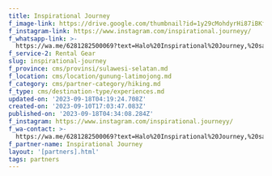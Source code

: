 ```yaml
---
title: Inspirational Journey
f_image-link: https://drive.google.com/thumbnail?id=1y29cMohdyrHi87iBKfWGmv6XqbMMKtk1
f_instagram-link: https://www.instagram.com/inspirational.journeyy/
f_whatsapp-link: >-
  https://wa.me/6281282500069?text=Halo%20Inspirational%20Journey,%20saya%20dapat%20info%20dari%20@loocale.id%20dan%20punya%20pertanyaan
f_service-2: Rental Gear
slug: inspirational-journey
f_province: cms/provinsi/sulawesi-selatan.md
f_location: cms/location/gunung-latimojong.md
f_category: cms/partner-category/hiking.md
f_type: cms/destination-type/experiences.md
updated-on: '2023-09-18T04:19:24.708Z'
created-on: '2023-09-10T17:03:47.083Z'
published-on: '2023-09-18T04:34:08.284Z'
f_instagram: https://www.instagram.com/inspirational.journeyy/
f_wa-contact: >-
  https://wa.me/6281282500069?text=Halo%20Inspirational%20Journey,%20saya%20dapat%20info%20dari%20@loocale.id%20dan%20punya%20pertanyaan
f_partner-name: Inspirational Journey
layout: '[partners].html'
tags: partners
---
```



